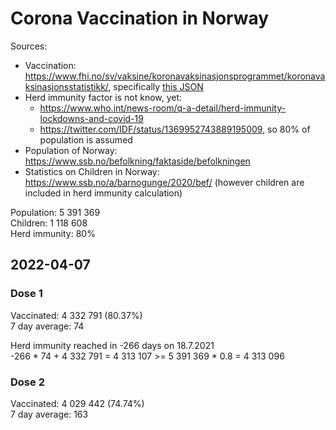 # Corona Vaccination in Norway

Sources:

- Vaccination: <https://www.fhi.no/sv/vaksine/koronavaksinasjonsprogrammet/koronavaksinasjonsstatistikk/>, specifically [this JSON](https://www.fhi.no/api/chartdata/api/99119)
- Herd immunity factor is not know, yet:
  - <https://www.who.int/news-room/q-a-detail/herd-immunity-lockdowns-and-covid-19>
  - <https://twitter.com/IDF/status/1369952743889195009>, so 80% of population is assumed
- Population of Norway: <https://www.ssb.no/befolkning/faktaside/befolkningen>
- Statistics on Children in Norway: https://www.ssb.no/a/barnogunge/2020/bef/ (however children are included in herd immunity calculation)

Population: 5 391 369  
Children: 1 118 608  
Herd immunity: 80%  

## 2022-04-07

### Dose 1

Vaccinated: 4 332 791 (80.37%)  
7 day average: 74

Herd immunity reached in -266 days on 18.7.2021  
-266 * 74 + 4 332 791 = 4 313 107 >= 5 391 369 * 0.8 = 4 313 096

### Dose 2

Vaccinated: 4 029 442 (74.74%)  
7 day average: 163

